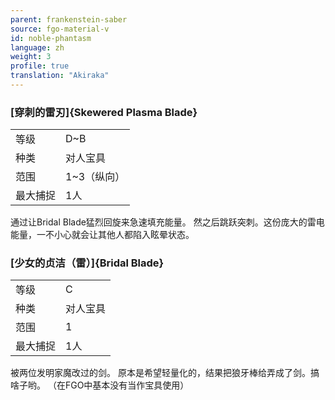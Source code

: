 ```yaml
---
parent: frankenstein-saber
source: fgo-material-v
id: noble-phantasm
language: zh
weight: 3
profile: true
translation: "Akiraka"
---
```


### [穿刺的雷刃]{Skewered Plasma Blade}

<table>
  <tr><td>等级</td><td>D~B</td></tr>
  <tr><td>种类</td><td>对人宝具</td></tr>
  <tr><td>范围</td><td>1~3（纵向）</td></tr>
  <tr><td>最大捕捉</td><td>1人</td></tr>
</table>

通过让Bridal Blade猛烈回旋来急速填充能量。
然之后跳跃突刺。这份庞大的雷电能量，一不小心就会让其他人都陷入眩晕状态。

### [少女的贞洁（雷）]{Bridal Blade}

<table>
  <tr><td>等级</td><td>C</td></tr>
  <tr><td>种类</td><td>对人宝具</td></tr>
  <tr><td>范围</td><td>1</td></tr>
  <tr><td>最大捕捉</td><td>1人</td></tr>
</table>

被两位发明家魔改过的剑。
原本是希望轻量化的，结果把狼牙棒给弄成了剑。搞啥子哟。
（在FGO中基本没有当作宝具使用）
